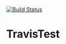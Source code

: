 [![Build Status](https://travis-ci.org/stephenzeng/TravisTest.svg)](https://travis-ci.org/stephenzeng/TravisTest)

TravisTest
==========
